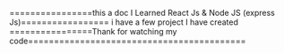 ================this a doc I Learned React Js & Node JS (express Js)=================
i have a few project I have created 
================Thank for  watching my code==========================================

